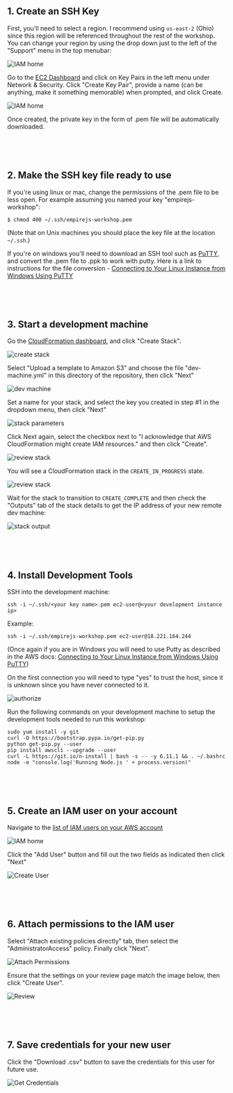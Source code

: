 ## 1. Create an SSH Key

First, you'll need to select a region. I recommend using `us-east-2` (Ohio) since this region will be referenced throughout the rest of the workshop. You can change your region by using the drop down just to the left of the "Support" menu in the top menubar:

![IAM home](./images/region.png)

Go to the [EC2 Dashboard](https://console.aws.amazon.com/ec2/home?region=us-east-2#KeyPairs:sort=keyName) and click on Key Pairs in the left menu under Network & Security. Click "Create Key Pair", provide a name (can be anything, make it something memorable) when prompted, and click Create. 

![IAM home](./images/create-keypair.png)

Once created, the private key in the form of .pem file will be automatically downloaded.

&nbsp;

&nbsp;

## 2. Make the SSH key file ready to use

If you're using linux or mac, change the permissions of the .pem file to be less open. For example assuming you named your key "empirejs-workshop":

```
$ chmod 400 ~/.ssh/empirejs-workshop.pem
```

(Note that on Unix machines you should place the key file at the location `~/.ssh`.)

If you're on windows you'll need to download an SSH tool such as [PuTTY](http://www.putty.org/), and convert the .pem file to .ppk to work with putty. Here is a link to instructions for the file conversion - [Connecting to Your Linux Instance from Windows Using PuTTY](http://docs.aws.amazon.com/AWSEC2/latest/UserGuide/putty.html)


&nbsp;

&nbsp;

## 3. Start a development machine

Go the [CloudFormation dashboard](https://console.aws.amazon.com/cloudformation/home?region=us-east-2#/stacks?filter=active), and click "Create Stack".

![create stack](./images/create-stack.png)

Select "Upload a template to Amazon S3" and choose the file "dev-machine.yml" in this directory of the repository, then click "Next"

![dev machine](./images/dev-machine.png)

Set a name for your stack, and select the key you created in step #1 in the dropdown menu, then click "Next"

![stack parameters](./images/stack-parameters.png)

Click Next again, select the checkbox next to "I acknowledge that AWS CloudFormation might create IAM resources." and then click "Create".

![review stack](./images/review-stack.png)

You will see a CloudFormation stack in the `CREATE_IN_PROGRESS` state.

![review stack](./images/create-in-progress.png)

Wait for the stack to transition to `CREATE_COMPLETE` and then check the "Outputs" tab of the stack details to get the IP address of your new remote dev machine:

![stack output](./images/stack-output.png)


&nbsp;

&nbsp;


## 4. Install Development Tools

SSH into the development machine:

```
ssh -i ~/.ssh/<your key name>.pem ec2-user@<your development instance ip>
```

Example:

```
ssh -i ~/.ssh/empirejs-workshop.pem ec2-user@18.221.164.244
```

(Once again if you are in Windows you will need to use Putty as described in the AWS docs: [Connecting to Your Linux Instance from Windows Using PuTTY](http://docs.aws.amazon.com/AWSEC2/latest/UserGuide/putty.html))

On the first connection you will need to type "yes" to trust the host, since it is unknown since you have never connected to it.

![authorize](./images/authorize.png)

Run the following commands on your development machine to setup the development tools needed to run this workshop:

```
sudo yum install -y git
curl -O https://bootstrap.pypa.io/get-pip.py
python get-pip.py --user
pip install awscli --upgrade --user
curl -L https://git.io/n-install | bash -s -- -y 6.11.1 && . ~/.bashrc
node -e "console.log('Running Node.js ' + process.version)"
```

&nbsp;

&nbsp;

## 5. Create an IAM user on your account

Navigate to the [list of IAM users on your AWS account](https://console.aws.amazon.com/iam/home#/users)

![IAM home](./images/iam-home.png)

Click the "Add User" button and fill out the two fields as indicated then click "Next"

![Create User](./images/create-user.png)

&nbsp;

&nbsp;


## 6. Attach permissions to the IAM user

Select "Attach existing policies directly" tab, then select the "AdministratorAccess" policy. Finally click "Next".

![Attach Permissions](./images/attach-permissions.png)

Ensure that the settings on your review page match the image below, then click "Create User".

![Review](./images/review.png)

&nbsp;

&nbsp;

## 7. Save credentials for your new user

Click the "Download .csv" button to save the credentials for this user for future use.

![Get Credentials](./images/get-credentials.png)
